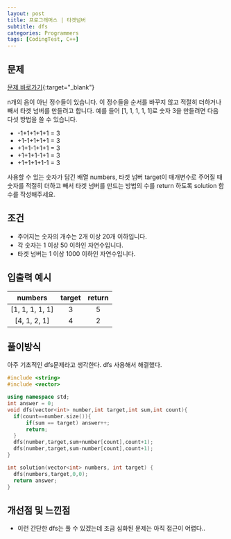 ```yaml
---
layout: post
title: 프로그래머스 | 타겟넘버
subtitle: dfs
categories: Programmers
tags: [CodingTest, C++]
---
```


## 문제
[문제 바로가기](https://school.programmers.co.kr/learn/courses/30/lessons/43165?language=cpp){:target="_blank"}

  n개의 음이 아닌 정수들이 있습니다. 이 정수들을 순서를 바꾸지 않고 적절히 더하거나 빼서 타겟 넘버를 만들려고 합니다. 예를 들어 [1, 1, 1, 1, 1]로 숫자 3을 만들려면 다음 다섯 방법을 쓸 수 있습니다.

  - -1+1+1+1+1 = 3
  - +1-1+1+1+1 = 3
  - +1+1-1+1+1 = 3
  - +1+1+1-1+1 = 3
  - +1+1+1+1-1 = 3

  사용할 수 있는 숫자가 담긴 배열 numbers, 타겟 넘버 target이 매개변수로 주어질 때 숫자를 적절히 더하고 빼서 타겟 넘버를 만드는 방법의 수를 return 하도록 solution 함수를 작성해주세요.

## 조건

- 주어지는 숫자의 개수는 2개 이상 20개 이하입니다.
- 각 숫자는 1 이상 50 이하인 자연수입니다.
- 타겟 넘버는 1 이상 1000 이하인 자연수입니다. 

## 입출력 예시

  |numbers|target|return|
  |:--:|:--:|:--:|
  |[1, 1, 1, 1, 1]|3|5|
  |[4, 1, 2, 1]|4|2|
  

## 풀이방식
  아주 기초적인 dfs문제라고 생각한다. dfs 사용해서 해결했다.

  ```cpp
#include <string>
#include <vector>

using namespace std;
int answer = 0;
void dfs(vector<int> number,int target,int sum,int count){
    if(count==number.size()){
        if(sum == target) answer++;
        return;
    }
    dfs(number,target,sum+number[count],count+1);
    dfs(number,target,sum-number[count],count+1);
}

int solution(vector<int> numbers, int target) {
    dfs(numbers,target,0,0);
    return answer;
}
  ```

## 개선점 및 느낀점
  - 이런 간단한 dfs는 풀 수 있겠는데 조금 심화된 문제는 아직 접근이 어렵다..